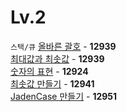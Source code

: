 # Lv.2

`스택/큐` [올바른 괄호](https://github.com/wayandway/algorithms-javascript/blob/main/programmers/Lv2/12939.js) - **12939** <br>
[최대값과 최솟값](https://github.com/wayandway/algorithms-javascript/blob/main/programmers/Lv2/12939.js) - **12939** <br>
[숫자의 표현](https://github.com/wayandway/algorithms-javascript/blob/main/programmers/Lv2/12924.js) - **12924** <br>
[최솟값 만들기](https://github.com/wayandway/algorithms-javascript/blob/main/programmers/Lv2/12941.js) - **12941** <br>
[JadenCase 만들기](https://github.com/wayandway/algorithms-javascript/blob/main/programmers/Lv2/12951.js) - **12951** <br>
